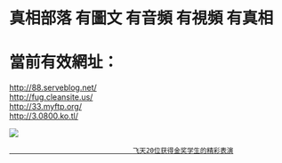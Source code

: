 # 真相部落  有圖文 有音頻 有視頻 有真相<br>
# 當前有效網址：<br>
http://88.serveblog.net/<br>
http://fug.cleansite.us/<br>
http://33.myftp.org/<br>
http://3.0800.ko.tl/<br>

<a href="http://88.serveblog.net/zx/" target="_blank"><img src="http://88.serveblog.net/pic/2016/11/p7829911a215010452.jpg">

                                   飞天20位获得金奖学生的精彩表演
</a>
